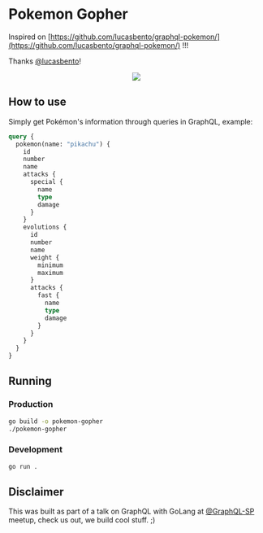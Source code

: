 # Pokemon Gopher

Inspired on [https://github.com/lucasbento/graphql-pokemon/](https://github.com/lucasbento/graphql-pokemon/) !!!

Thanks [@lucasbento](https://github.com/lucasbento/)!

<p align="center">
    <img src="https://user-images.githubusercontent.com/578310/72949641-ac4ee980-3d67-11ea-8f44-5bfdfc93717c.png"/>
</p>

## How to use

Simply get Pokémon's information through queries in GraphQL, example:

```graphql
query {
  pokemon(name: "pikachu") {
    id
    number
    name
    attacks {
      special {
        name
        type
        damage
      }
    }
    evolutions {
      id
      number
      name
      weight {
        minimum
        maximum
      }
      attacks {
        fast {
          name
          type
          damage
        }
      }
    }
  }
}
```

## Running

### Production

```sh
go build -o pokemon-gopher
./pokemon-gopher
```

### Development

```sh
go run .
```

## Disclaimer

This was built as part of a talk on GraphQL with GoLang at [@GraphQL-SP](https://www.meetup.com/pt-BR/GraphQL-SP) meetup, check us out, we build cool stuff. ;)